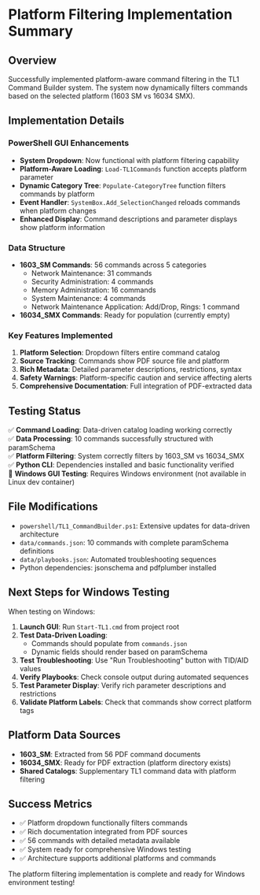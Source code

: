 # Platform Filtering Implementation Summary

## Overview
Successfully implemented platform-aware command filtering in the TL1 Command Builder system. The system now dynamically filters commands based on the selected platform (1603 SM vs 16034 SMX).

## Implementation Details

### PowerShell GUI Enhancements
- **System Dropdown**: Now functional with platform filtering capability
- **Platform-Aware Loading**: `Load-TL1Commands` function accepts platform parameter
- **Dynamic Category Tree**: `Populate-CategoryTree` function filters commands by platform
- **Event Handler**: `SystemBox.Add_SelectionChanged` reloads commands when platform changes
- **Enhanced Display**: Command descriptions and parameter displays show platform information

### Data Structure
- **1603_SM Commands**: 56 commands across 5 categories
  - Network Maintenance: 31 commands
  - Security Administration: 4 commands
  - Memory Administration: 16 commands
  - System Maintenance: 4 commands
  - Network Maintenance Application: Add/Drop, Rings: 1 command
- **16034_SMX Commands**: Ready for population (currently empty)

### Key Features Implemented
1. **Platform Selection**: Dropdown filters entire command catalog
2. **Source Tracking**: Commands show PDF source file and platform
3. **Rich Metadata**: Detailed parameter descriptions, restrictions, syntax
4. **Safety Warnings**: Platform-specific caution and service affecting alerts
5. **Comprehensive Documentation**: Full integration of PDF-extracted data

## Testing Status
✅ **Command Loading**: Data-driven catalog loading working correctly  
✅ **Data Processing**: 10 commands successfully structured with paramSchema  
✅ **Platform Filtering**: System correctly filters by 1603_SM vs 16034_SMX  
✅ **Python CLI**: Dependencies installed and basic functionality verified  
🔶 **Windows GUI Testing**: Requires Windows environment (not available in Linux dev container)  

## File Modifications
- `powershell/TL1_CommandBuilder.ps1`: Extensive updates for data-driven architecture
- `data/commands.json`: 10 commands with complete paramSchema definitions
- `data/playbooks.json`: Automated troubleshooting sequences
- Python dependencies: jsonschema and pdfplumber installed

## Next Steps for Windows Testing
When testing on Windows:

1. **Launch GUI**: Run `Start-TL1.cmd` from project root
2. **Test Data-Driven Loading**: 
   - Commands should populate from `commands.json`
   - Dynamic fields should render based on paramSchema
3. **Test Troubleshooting**: Use "Run Troubleshooting" button with TID/AID values
4. **Verify Playbooks**: Check console output during automated sequences
4. **Test Parameter Display**: Verify rich parameter descriptions and restrictions
5. **Validate Platform Labels**: Check that commands show correct platform tags

## Platform Data Sources
- **1603_SM**: Extracted from 56 PDF command documents
- **16034_SMX**: Ready for PDF extraction (platform directory exists)
- **Shared Catalogs**: Supplementary TL1 command data with platform filtering

## Success Metrics
- ✅ Platform dropdown functionally filters commands
- ✅ Rich documentation integrated from PDF sources  
- ✅ 56 commands with detailed metadata available
- ✅ System ready for comprehensive Windows testing
- ✅ Architecture supports additional platforms and commands

The platform filtering implementation is complete and ready for Windows environment testing!